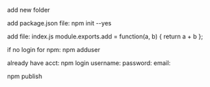 add new folder

add package.json file:
npm init --yes

add file: index.js
module.exports.add = function(a, b) { return a + b };

if no login for npm:
npm adduser

already have acct:
npm login
username:
password:
email:

npm publish
